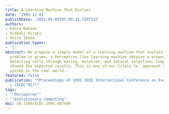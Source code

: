 ```yaml
---
title: A Learning Machine That Evolves
date: '1995-12-01'
publishDate: '2021-05-05T07:05:31.729712Z'
authors:
- Kaoru Nakano
- Hideaki Hiraki
- Shiro Ikeda
publication_types:
- '1'
abstract: We propose a simple model of a learning machine that evolves. When a classification
  problem is given, a Perceptron like learning machine obtains a proper set of feature
  detecting cells through mating, mutation, and natural selection. Computer simulation
  showed the expected results. This is one of our trials to  approach the evolutionary
  system in the real world.
featured: false
publication: "*Proceedings of 1995 IEEE International Conference on Evolutionary Computing\
  \ (ICEC'95)*"
tags:
- '"Perceptron"'
- '"evolutionary computing"'
doi: 10.1109/ICEC.1995.487490
---
```

